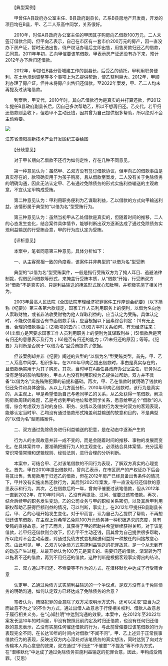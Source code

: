 　　【典型案例】

　　甲曾任A县政府办公室主任、B县政府副县长，乙系B县房地产开发商，开发的项目均在B县，甲、乙二人系高中同学，关系很好。

　　2010年，时任A县政府办公室主任的甲因其子购房向乙借款100万元，二人未签订借款合同，但甲向乙表示，自己在市区有一套市价200万元的房产，因一直没办下房产证，暂时无法出售，待产权证办理后立即出售，用售房款归还乙的借款，乙同意。2011年年初，乙向甲催要该笔借款，甲表示房产证还没有办下来，预计2012年办下后归还借款。

　　2012年，甲提任B县分管城建工作的副县长，后受乙的请托，甲利用职务便利，在土地规划调整等多个事项上为乙提供帮助，使乙获利巨大。2012年，甲顺利办理了房产证，但并未将房产出售归还借款。至2022年案发，甲、乙二人均未再提及过该笔借款。

　　到案后，甲交代，2010年时，其向乙借款行为是真实的并打算还款，但2012年提任B县政府副县长后，因自己多次帮助乙，所以不想再归还。乙交代，若甲归还借款则会收下，但若甲不主动还钱，因其曾为自己提供很多帮助，所以绝对不会主动索要。

![](https://www.ccdi.gov.cn/hdjln/ywtt/202404/W020240429613690667724.jpeg)

江苏省溧阳高新技术产业开发区纪工委绘图

　　【分歧意见】

　　对于甲长期向乙借款不还行为如何定性，存在几种不同意见。

　　第一种意见认为：虽然甲、乙双方没有签订借款协议，但甲向乙的借款事由是真实存在的，款项确实用于为孩子购房，且从借款至案发，二人没有关于免除债务的明确沟通，因此无法认定甲、乙有通过免除债务的形式实施利益输送的主观故意，不宜认定甲构成受贿。

　　第二种意见认为：甲利用职务便利为乙谋取利益，乙以借款的方式向甲输送利益，该情形属于典型的“以借为名”型受贿行为。

　　第三种意见认为：虽然当初甲从乙处借款是真实的，但随着时间的推移，二人的心态发生变化，结合案件具体情节，能够判断出双方逐渐达成了通过免除债务实现利益输送的行受贿合意，甲的行为应认定为受贿。

　　【评析意见】

　　本案中，笔者同意第三种意见，具体分析如下：

　　一、从主客观相一致的角度看，该案件并非典型的“以借为名”型受贿

　　典型的“以借为名”型受贿案件，一般是指行受贿双方为了掩人耳目、逃避法律制裁，假借民间借款等形式，来掩盖行受贿本质，从“借款”开始，行受贿双方对“借款”不是真实的、只是利益输送的掩盖形式就心知肚明，并积极实施了相关行为。

　　2003年最高人民法院《全国法院审理经济犯罪案件工作座谈会纪要》（以下简称《纪要》）第三条第六款规定，国家工作人员利用职务上的便利，以借为名向他人索取财物，或者非法收受财物为他人谋取利益的，应当认定为受贿。具体认定时，不能仅仅看是否有书面借款手续，应当根据以下因素综合判定：(1)有无正当、合理的借款事由；(2)款项的去向；(3)双方平时关系如何、有无经济往来；(4)出借方是否要求国家工作人员利用职务上的便利为其谋取利益；(5)借款后是否有归还的意思表示及行为；(6)是否有归还的能力；(7)未归还的原因；等等。《纪要》为判断是否属于“以借为名”型受贿提供了依据。

　　但该案例却并非《纪要》阐述的典型的“以借为名”型受贿类型。首先，甲、乙二人系高中同学，相识多年，在2010年甲向乙提出借款时，事由是真实存在的，且借款确实用于为其子购房。其次，当时甲在A县任县政府办公室主任，职务对乙没有足够的影响和制约，甲本人也没有利用职权为乙提供过帮助，双方并不具备“以借为名”实施贿赂犯罪的前提和基础。再次，甲、乙在借款时就明确了钱款的归还条件和具体途径。从以上几方面分析，2010年甲向乙借款时，该行为是真实的，从主观上，甲是希望借助自己与老同学乙的关系，从乙处获得一笔借款，解决购房款周转的难题，乙是考虑到甲的地位和老同学关系，愿意给甲送个“借款”的人情，综合考虑双方当时的身份、职务、交情以及借款行为发生时双方的客观表现，能够认定当时甲、乙均没有通过借款形式掩盖利益输送的故意和目的，不是典型的“以借为名”型贿赂案件。

　　二、双方通过免除债务进行利益输送的犯意，是在动态中逐渐产生的

　　行为人的主观故意并非一成不变的，而是会随着时间的推移、事物的发展而变化。在具体案件中，要准确把握行为人的主观变化，必须结合具体案情，充分运用常识常情常理和逻辑规则、经验法则，进行合理的分析判断。

　　本案中，可结合甲、乙对该笔借款的不同行为表现，了解双方真实的心理变化。首先，甲在2010年提出借款时，曾向乙表示，在市区房产的产权证办下后会将其出售，售房款用于归还乙的借款，但在2012年房产已经具备出售条件的情况下，甲并没有实施出售还款行为，其后到2022年案发，甲一直没有归还借款的意思表示和行为。其次，乙在借款后的一年，曾向甲催要过该笔借款，但从2012年一直到2022年，在10年时间内，乙没有再提及、过问、催要过该笔借款。再次，结合后续甲的职务发生变动，乙的公司业务与甲的职权关系密切，以及其后甲利用职权帮助乙获得巨额利益的情况，可以判断，事实上，在2012年甲提任B县副县长后，甲、乙的心理开始发生变化。对于甲而言，认为自己为乙提供了帮助，不再想归还该笔借款，在主观上对希望乙免除100万元债务持一种积极追求的态度，具有受贿的直接故意。对于乙而言，其获得了甲的帮助并希望继续获得关照，对于该笔借款，若甲归还借款则会收下，但若甲不主动还钱，因其曾为自己提供很多帮助，所以绝对不会主动索要，对通过免债方式变相输送利益持一种放任的间接故意心态。由此可见，甲、乙双方以免债方式实施利益输送的犯罪故意，是一个从无到有的动态产生过程，从最开始认为100万元是真实的、需要归还的借款，渐渐转为可以拖着不还的借款，再到不用归还的借款，这种判断是根据客观事实得出的结论。

　　三、双方通过不归还、不索要等不作为的方式，在潜移默化中达成了行受贿合意

　　认定甲、乙通过免债方式实施利益输送的一个争议点，是双方没有关于免除债务的明确沟通，如何认定双方已经达成了免除债务的合意？

　　笔者认为，贿赂犯罪的合意除了双方采取明示方式外，还可以采取“应当为之而故意不为之”的不作为方式，通过出借人故意怠于行使相关权利、借款人故意怠于履行相关义务，在“心知肚明”中达到沟通的效果。本案中，在2012年至2022年案发长达10年的时间里，甲没有按照此前约定及时归还借款，也没有任何归还借款的意思表示，乙没有实施任何催还借款的行为，与此前曾催要过该笔借款的行为表现完全不同，在长达10年的时间内对借款“不闻不问”，甲、乙上述异于正常民事借款行为的表现，反映出双方内心深处对该笔债务的真实想法，同时达到了向对方传输本人内心意思的效果，双方通过“不归还”“不催要”“不提及”等不作为方式，在“潜移默化”中达成了通过免除债务实施利益输送的犯罪合意，因此，甲构成受贿罪。（艾思）